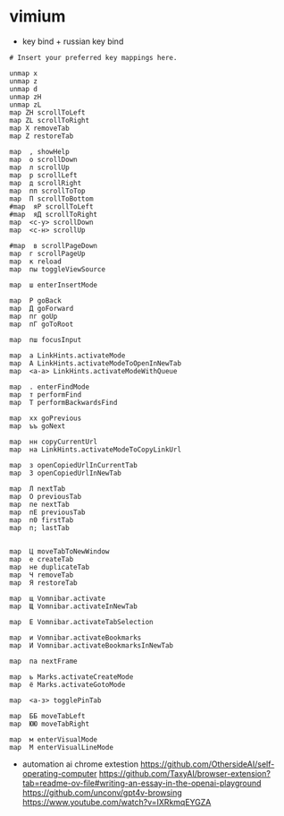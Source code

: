 # vimium

- key bind + russian key bind

```
# Insert your preferred key mappings here.

unmap x
unmap z
unmap d
unmap zH
unmap zL
map ZH scrollToLeft
map ZL scrollToRight
map X removeTab
map Z restoreTab

map  , showHelp
map  о scrollDown
map  л scrollUp
map  р scrollLeft
map  д scrollRight
map  пп scrollToTop
map  П scrollToBottom
#map  яР scrollToLeft
#map  яД scrollToRight
map  <с-у> scrollDown
map  <с-н> scrollUp

#map  в scrollPageDown
map  г scrollPageUp
map  к reload
map  пы toggleViewSource

map  ш enterInsertMode

map  Р goBack
map  Д goForward
map  пг goUp
map  пГ goToRoot

map  пш focusInput

map  а LinkHints.activateMode
map  А LinkHints.activateModeToOpenInNewTab
map  <a-а> LinkHints.activateModeWithQueue

map  . enterFindMode
map  т performFind
map  Т performBackwardsFind

map  хх goPrevious
map  ъъ goNext

map  нн copyCurrentUrl
map  на LinkHints.activateModeToCopyLinkUrl

map  з openCopiedUrlInCurrentTab
map  З openCopiedUrlInNewTab

map  Л nextTab
map  О previousTab
map  пе nextTab
map  пЕ previousTab
map  п0 firstTab
map  п; lastTab


map  Ц moveTabToNewWindow
map  е createTab
map  не duplicateTab
map  Ч removeTab
map  Я restoreTab

map  щ Vomnibar.activate
map  Щ Vomnibar.activateInNewTab

map  Е Vomnibar.activateTabSelection

map  и Vomnibar.activateBookmarks
map  И Vomnibar.activateBookmarksInNewTab

map  па nextFrame

map  ь Marks.activateCreateMode
map  ё Marks.activateGotoMode

map  <a-з> togglePinTab

map  ББ moveTabLeft
map  ЮЮ moveTabRight

map  м enterVisualMode
map  М enterVisualLineMode
```

- automation ai chrome extestion
https://github.com/OthersideAI/self-operating-computer
https://github.com/TaxyAI/browser-extension?tab=readme-ov-file#writing-an-essay-in-the-openai-playground
https://github.com/unconv/gpt4v-browsing
https://www.youtube.com/watch?v=IXRkmqEYGZA

